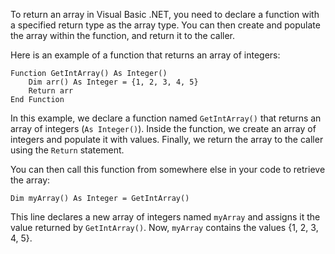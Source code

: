 To return an array in Visual Basic .NET, you need to declare a function with a specified return type as the array type. You can then create and populate the array within the function, and return it to the caller.

Here is an example of a function that returns an array of integers:

```
Function GetIntArray() As Integer()
    Dim arr() As Integer = {1, 2, 3, 4, 5}
    Return arr
End Function
```

In this example, we declare a function named `GetIntArray()` that returns an array of integers (`As Integer()`). Inside the function, we create an array of integers and populate it with values. Finally, we return the array to the caller using the `Return` statement.

You can then call this function from somewhere else in your code to retrieve the array:

```
Dim myArray() As Integer = GetIntArray()
```

This line declares a new array of integers named `myArray` and assigns it the value returned by `GetIntArray()`. Now, `myArray` contains the values {1, 2, 3, 4, 5}.